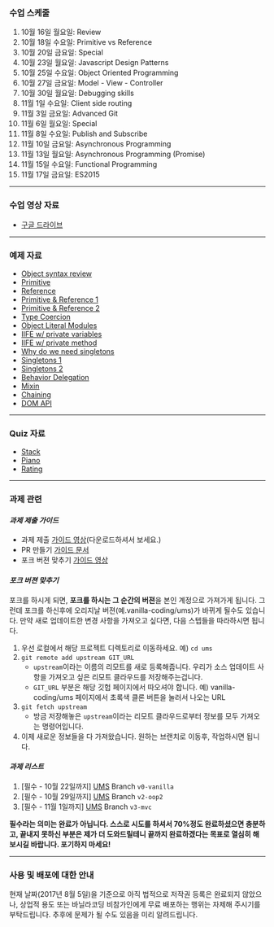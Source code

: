 ### 수업 스케줄

1. 10월 16일 월요일: Review
2. 10월 18일 수요일: Primitive vs Reference
3. 10월 20일 금요일: Special
4. 10월 23일 월요일: Javascript Design Patterns
5. 10월 25일 수요일: Object Oriented Programming
6. 10월 27일 금요일: Model - View - Controller
7. 10월 30일 월요일: Debugging skills
8. 11월  1일 수요일: Client side routing
9. 11월  3일 금요일: Advanced Git
10. 11월 6일 월요일: Special
11. 11월 8일 수요일: Publish and Subscribe
12. 11월 10일 금요일: Asynchronous Programming
13. 11월 13일 월요일: Asynchronous Programming (Promise)
14. 11월 15일 수요일: Functional Programming
15. 11월 17일 금요일: ES2015

---

### 수업 영상 자료

- [구글 드라이브](https://goo.gl/3mz76e)

---

### 예제 자료

- [Object syntax review](http://jsbin.com/lopusak/edit?js,console)
- [Primitive](http://jsbin.com/xavakif/edit?js,console)
- [Reference](http://jsbin.com/milizo/edit?js,console)
- [Primitive & Reference 1](http://jsbin.com/vorekax/edit?js,console)
- [Primitive & Reference 2](http://jsbin.com/sazobek/edit?js,console)
- [Type Coercion](http://jsbin.com/pujiwot/edit?js,console)
- [Object Literal Modules](http://jsbin.com/nobore/edit?js,console)
- [IIFE w/ private variables](http://jsbin.com/fobazu/edit?js,consolei)
- [IIFE w/ private method](http://jsbin.com/telonaf/edit?js,console)
- [Why do we need singletons](http://jsbin.com/muwirep/edit?js,console)
- [Singletons 1](http://jsbin.com/vumiva/edit?js,console)
- [Singletons 2](http://jsbin.com/vuwanos/edit?js,console)
- [Behavior Delegation](http://jsbin.com/zuxumub/edit?js,console)
- [Mixin](http://jsbin.com/yuqowij/edit?js,console)
- [Chaining](http://jsbin.com/tewonas/edit?js,console)
- [DOM API](https://github.com/vanilla-coding/1st-generation/blob/master/%EC%BD%94%EB%81%BC%EB%A6%AC/DOM.js)

---

### Quiz 자료

 - [Stack](http://jsbin.com/caqozok/edit?js,console)
 - [Piano](http://jsbin.com/figizag/edit?output)
 - [Rating](http://jsbin.com/dojolud/edit?output)

---

### 과제 관련

#### _과제 제출 가이드_

- 과제 제출 [가이드 영상](https://goo.gl/htShKT)(다운로드하셔서 보세요.)
- PR 만들기 [가이드 문서](https://help.github.com/articles/creating-a-pull-request-from-a-fork/)
- 포크 버젼 맞추기 [가이드 영상](https://goo.gl/tEzJPp)

#### _포크 버젼 맞추기_

포크를 하시게 되면, **포크를 하시는 그 순간의 버젼**을 본인 계정으로 가져가게 됩니다. 그런데 포크를 하신후에 오리지날 버젼(예.vanilla-coding/ums)가 바뀌게 될수도 있습니다. 만약 새로 업데이트한 변경 사항을 가져오고 싶다면, 다음 스텝들을 따라하시면 됩니다.

1. 우선 로컬에서 해당 프로젝트 디렉토리로 이동하세요. 예) `cd ums`
2. `git remote add upstream GIT_URL`
    - `upstream`이라는 이름의 리모트를 새로 등록해줍니다. 우리가 소스 업데이트 사항을 가져오고 싶은 리모트 클라우드를 저장해주는겁니다.
    - `GIT_URL` 부분은 해당 깃헙 페이지에서 따오셔야 합니다. 예) vanilla-coding/ums 페이지에서 초록색 클론 버튼을 눌러서 나오는 URL
3. `git fetch upstream`
    - 방금 저장해놓은 `upstream`이라는 리모트 클라우드로부터 정보를 모두 가져오는 명령어입니다.
4. 이제 새로운 정보들을 다 가져왔습니다. 원하는 브랜치로 이동후, 작업하시면 됩니다.

#### _과제 리스트_

1. [필수 - 10월 22일까지] [UMS](https://github.com/vanilla-coding/ums) Branch `v0-vanilla`
2. [필수 - 10월 29일까지] [UMS](https://github.com/vanilla-coding/ums) Branch `v2-oop2`
3. [필수 - 11월  1일까지] [UMS](https://github.com/vanilla-coding/ums) Branch `v3-mvc`


**필수라는 의미는 완료가 아닙니다. 스스로 시도를 하셔서 70%정도 완료하셨으면 충분하고, 끝내지 못하신 부분은 제가 더 도와드릴테니 끝까지 완료하겠다는 목표로 열심히 해보시길 바랍니다. 포기하지 마세요!**

---

### 사용 및 배포에 대한 안내

현재 날짜(2017년 8월 5일)을 기준으로 아직 법적으로 저작권 등록은 완료되지 않았으나, 상업적 용도 또는 바닐라코딩 비참가인에게 무료 배포하는 행위는 자제해 주시기를 부탁드립니다. 추후에 문제가 될 수도 있음을 미리 알려드립니다.
